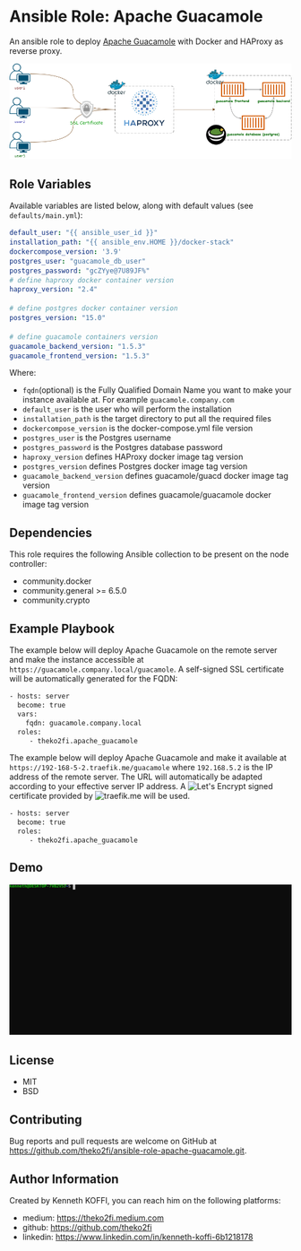Ansible Role: Apache Guacamole
==============================

An ansible role to deploy [Apache Guacamole](https://guacamole.apache.org/) with Docker and HAProxy as reverse proxy.

![](architecture.png)

Role Variables
--------------

Available variables are listed below, along with default values (see `defaults/main.yml`):

```yaml
default_user: "{{ ansible_user_id }}"
installation_path: "{{ ansible_env.HOME }}/docker-stack"
dockercompose_version: '3.9'
postgres_user: "guacamole_db_user"
postgres_password: "gcZYye@7U89JF%"
# define haproxy docker container version
haproxy_version: "2.4"

# define postgres docker container version
postgres_version: "15.0"

# define guacamole containers version
guacamole_backend_version: "1.5.3"
guacamole_frontend_version: "1.5.3"
```
Where:
- `fqdn`(optional) is the Fully Qualified Domain Name you want to make your instance available at. For example `guacamole.company.com`
- `default_user` is the user who will perform the installation
- `installation_path` is the target directory to put all the required files
- `dockercompose_version` is the docker-compose.yml file version
- `postgres_user` is the Postgres username
- `postgres_password` is the Postgres database password
- `haproxy_version` defines HAProxy docker image tag version
- `postgres_version` defines Postgres docker image tag version
- `guacamole_backend_version` defines guacamole/guacd docker image tag version
- `guacamole_frontend_version` defines guacamole/guacamole docker image tag version

Dependencies
------------
This role requires the following Ansible collection to be present on the node controller:
- community.docker
- community.general >= 6.5.0
- community.crypto


Example Playbook
----------------

The example below will deploy Apache Guacamole on the remote server and make the instance accessible at `https://guacamole.company.local/guacamole`. A self-signed SSL certificate will be automatically generated for the FQDN:

    - hosts: server
      become: true
      vars:
        fqdn: guacamole.company.local
      roles:
         - theko2fi.apache_guacamole

The example below will deploy Apache Guacamole and make it available at `https://192-168-5-2.traefik.me/guacamole` where `192.168.5.2` is the IP address of the remote server. The URL will automatically be adapted according to your effective server IP address. A ![Let's Encrypt](https://letsencrypt.org/) signed certificate provided by ![traefik.me](http://traefik.me/) will be used.

    - hosts: server
      become: true
      roles:
         - theko2fi.apache_guacamole

Demo
----
![demo](./demo.svg)

License
-------

- MIT
- BSD

Contributing
------------

Bug reports and pull requests are welcome on GitHub at https://github.com/theko2fi/ansible-role-apache-guacamole.git.

Author Information
------------------

Created by Kenneth KOFFI, you can reach him on the following platforms:

- medium: https://theko2fi.medium.com
- github: https://github.com/theko2fi
- linkedin: https://www.linkedin.com/in/kenneth-koffi-6b1218178

